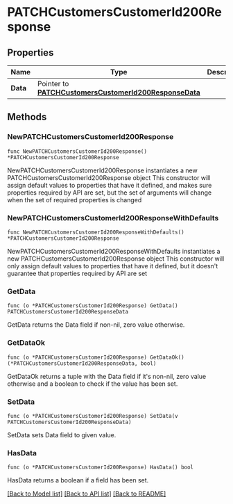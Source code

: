 # PATCHCustomersCustomerId200Response

## Properties

Name | Type | Description | Notes
------------ | ------------- | ------------- | -------------
**Data** | Pointer to [**PATCHCustomersCustomerId200ResponseData**](PATCHCustomersCustomerId200ResponseData.md) |  | [optional] 

## Methods

### NewPATCHCustomersCustomerId200Response

`func NewPATCHCustomersCustomerId200Response() *PATCHCustomersCustomerId200Response`

NewPATCHCustomersCustomerId200Response instantiates a new PATCHCustomersCustomerId200Response object
This constructor will assign default values to properties that have it defined,
and makes sure properties required by API are set, but the set of arguments
will change when the set of required properties is changed

### NewPATCHCustomersCustomerId200ResponseWithDefaults

`func NewPATCHCustomersCustomerId200ResponseWithDefaults() *PATCHCustomersCustomerId200Response`

NewPATCHCustomersCustomerId200ResponseWithDefaults instantiates a new PATCHCustomersCustomerId200Response object
This constructor will only assign default values to properties that have it defined,
but it doesn't guarantee that properties required by API are set

### GetData

`func (o *PATCHCustomersCustomerId200Response) GetData() PATCHCustomersCustomerId200ResponseData`

GetData returns the Data field if non-nil, zero value otherwise.

### GetDataOk

`func (o *PATCHCustomersCustomerId200Response) GetDataOk() (*PATCHCustomersCustomerId200ResponseData, bool)`

GetDataOk returns a tuple with the Data field if it's non-nil, zero value otherwise
and a boolean to check if the value has been set.

### SetData

`func (o *PATCHCustomersCustomerId200Response) SetData(v PATCHCustomersCustomerId200ResponseData)`

SetData sets Data field to given value.

### HasData

`func (o *PATCHCustomersCustomerId200Response) HasData() bool`

HasData returns a boolean if a field has been set.


[[Back to Model list]](../README.md#documentation-for-models) [[Back to API list]](../README.md#documentation-for-api-endpoints) [[Back to README]](../README.md)


